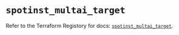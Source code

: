 # `spotinst_multai_target`

Refer to the Terraform Registory for docs: [`spotinst_multai_target`](https://registry.terraform.io/providers/spotinst/spotinst/1.128.0/docs/resources/multai_target).
